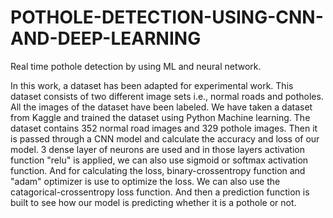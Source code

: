 # POTHOLE-DETECTION-USING-CNN-AND-DEEP-LEARNING

Real time pothole detection by using ML and neural network.

In this work, a dataset has been adapted for experimental work. This dataset consists of two different image sets i.e., normal roads and potholes. All the images of the dataset have been labeled. We have taken a dataset from Kaggle and trained the dataset using Python Machine learning. The dataset contains 352 normal road images and
329 pothole images. Then it is passed through a CNN model and calculate the accuracy and loss of our model. 3 dense layer of neurons are used and in those layers activation function "relu" is applied, we can also use sigmoid or softmax activation function. And for calculating the loss, binary-crossentropy function  and "adam" optimizer is use to optimize the loss. We can also use the catagorical-crossentropy loss function. And then a prediction  function is built to see how our model is predicting whether it is a pothole or not.
